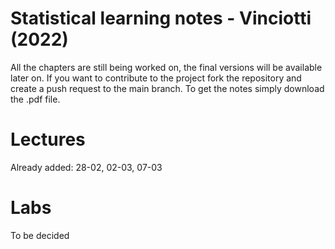 # Statistical learning notes - Vinciotti (2022)
All the chapters are still being worked on, the final versions will be available later on.
If you want to contribute to the project fork the repository and create a push request to the main branch.
To get the notes simply download the .pdf file.

# Lectures
Already added: 28-02, 02-03, 07-03

# Labs
To be decided
